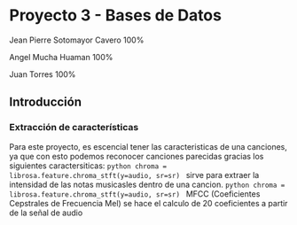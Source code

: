 # Proyecto 3 - Bases de Datos 

Jean Pierre Sotomayor Cavero   100%

Angel Mucha Huaman             100%

Juan Torres                    100%

## Introducción




### Extracción de características
Para este proyecto, es escencial tener las caracteristicas de una canciones, ya que con esto podemos reconocer canciones parecidas gracias los siguientes caractersiticas:
        ```python
        chroma = librosa.feature.chroma_stft(y=audio, sr=sr)
        ```
        sirve para extraer la intensidad de las notas musicasles dentro de una cancion.
        ```python
        chroma = librosa.feature.chroma_stft(y=audio, sr=sr)
        ```
MFCC (Coeficientes Cepstrales de Frecuencia Mel)
se hace el calculo de 20 coeficientes a partir de la señal de audio 
